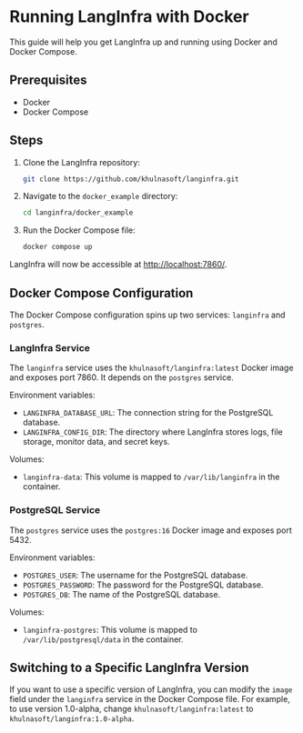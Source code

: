 # Running LangInfra with Docker

This guide will help you get LangInfra up and running using Docker and Docker Compose.

## Prerequisites

- Docker
- Docker Compose

## Steps

1. Clone the LangInfra repository:

   ```sh
   git clone https://github.com/khulnasoft/langinfra.git
   ```

2. Navigate to the `docker_example` directory:

   ```sh
   cd langinfra/docker_example
   ```

3. Run the Docker Compose file:

   ```sh
   docker compose up
   ```

LangInfra will now be accessible at [http://localhost:7860/](http://localhost:7860/).

## Docker Compose Configuration

The Docker Compose configuration spins up two services: `langinfra` and `postgres`.

### LangInfra Service

The `langinfra` service uses the `khulnasoft/langinfra:latest` Docker image and exposes port 7860. It depends on the `postgres` service.

Environment variables:

- `LANGINFRA_DATABASE_URL`: The connection string for the PostgreSQL database.
- `LANGINFRA_CONFIG_DIR`: The directory where LangInfra stores logs, file storage, monitor data, and secret keys.

Volumes:

- `langinfra-data`: This volume is mapped to `/var/lib/langinfra` in the container.

### PostgreSQL Service

The `postgres` service uses the `postgres:16` Docker image and exposes port 5432.

Environment variables:

- `POSTGRES_USER`: The username for the PostgreSQL database.
- `POSTGRES_PASSWORD`: The password for the PostgreSQL database.
- `POSTGRES_DB`: The name of the PostgreSQL database.

Volumes:

- `langinfra-postgres`: This volume is mapped to `/var/lib/postgresql/data` in the container.

## Switching to a Specific LangInfra Version

If you want to use a specific version of LangInfra, you can modify the `image` field under the `langinfra` service in the Docker Compose file. For example, to use version 1.0-alpha, change `khulnasoft/langinfra:latest` to `khulnasoft/langinfra:1.0-alpha`.
